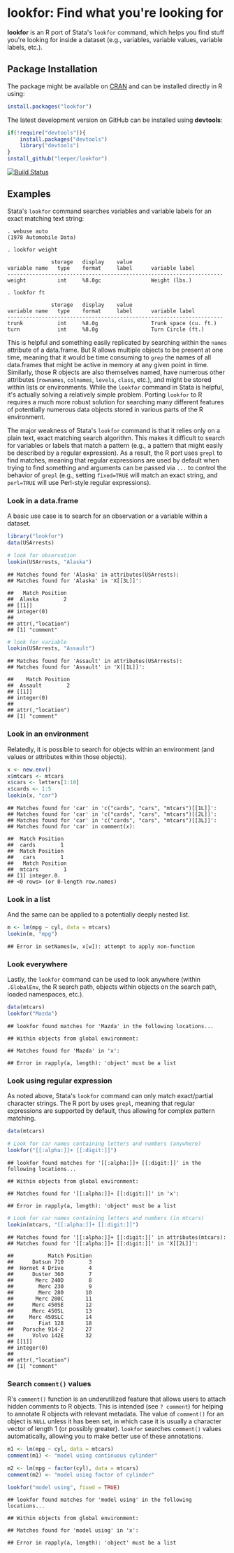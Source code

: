 # lookfor: Find what you're looking for #

**lookfor** is an R port of Stata's `lookfor` command, which helps you find stuff you're looking for inside a dataset (e.g., variables, variable values, variable labels, etc.).

## Package Installation ##

The package might be available on [CRAN](http://cran.r-project.org/web/packages/lookfor/) and can be installed directly in R using:

```R
install.packages("lookfor")
```

The latest development version on GitHub can be installed using **devtools**:

```R
if(!require("devtools")){
    install.packages("devtools")
    library("devtools")
}
install_github("leeper/lookfor")
```

[![Build Status](https://travis-ci.org/leeper/lookfor.png?branch=master)](https://travis-ci.org/leeper/lookfor)

## Examples ##

Stata's `lookfor` command searches variables and variable labels for an exact matching text string:

```
. webuse auto
(1978 Automobile Data)

. lookfor weight

              storage   display    value
variable name   type    format     label      variable label
---------------------------------------------------------------------
weight          int     %8.0gc                Weight (lbs.)

. lookfor ft

              storage   display    value
variable name   type    format     label      variable label
---------------------------------------------------------------------
trunk           int     %8.0g                 Trunk space (cu. ft.)
turn            int     %8.0g                 Turn Circle (ft.)
```

This is helpful and something easily replicated by searching within the `names` attribute of a data.frame. But R allows multiple objects to be present at one time, meaning that it would be time consuming to `grep` the names of all data.frames that might be active in memory at any given point in time. Similarly, those R objects are also themselves named, have numerous other attributes (`rownames`, `colnames`, `levels`, `class`, etc.), and might be stored within lists or environments. While the `lookfor` command in Stata is helpful, it's actually solving a relatively simple problem. Porting `lookfor` to R requires a much more robust solution for searching many different features of potentially numerous data objects stored in various parts of the R environment.

The major weakness of Stata's `lookfor` command is that it relies only on a plain text, exact matching search algorithm. This makes it difficult to search for variables or labels that match a pattern (e.g., a pattern that might easily be described by a regular expression). As a result, the R port uses `grepl` to find matches, meaning that regular expressions are used by default when trying to find something and arguments can be passed via `...` to control the behavior of `grepl` (e.g., setting `fixed=TRUE` will match an exact string, and `perl=TRUE` will use Perl-style regular expressions).

### Look in a data.frame ###

A basic use case is to search for an observation or a variable within a dataset.


```r
library("lookfor")
data(USArrests)

# look for observation
lookin(USArrests, "Alaska")
```

```
## Matches found for 'Alaska' in attributes(USArrests):
## Matches found for 'Alaska' in 'X[[3L]]':
```

```
##   Match Position
##  Alaska        2
## [[1]]
## integer(0)
## 
## attr(,"location")
## [1] "comment"
```

```r
# look for variable
lookin(USArrests, "Assault")
```

```
## Matches found for 'Assault' in attributes(USArrests):
## Matches found for 'Assault' in 'X[[1L]]':
```

```
##    Match Position
##  Assault        2
## [[1]]
## integer(0)
## 
## attr(,"location")
## [1] "comment"
```


### Look in an environment ###

Relatedly, it is possible to search for objects within an environment (and values or attributes within those objects).


```r
x <- new.env()
x$mtcars <- mtcars
x$cars <- letters[1:10]
x$cards <- 1:5
lookin(x, "car")
```

```
## Matches found for 'car' in 'c("cards", "cars", "mtcars")[[1L]]':
## Matches found for 'car' in 'c("cards", "cars", "mtcars")[[2L]]':
## Matches found for 'car' in 'c("cards", "cars", "mtcars")[[3L]]':
## Matches found for 'car' in comment(x):
```

```
##  Match Position
##  cards        1
##  Match Position
##   cars        1
##   Match Position
##  mtcars        1
## [1] integer.0.
## <0 rows> (or 0-length row.names)
```


### Look in a list ###

And the same can be applied to a potentially deeply nested list.


```r
m <- lm(mpg ~ cyl, data = mtcars)
lookin(m, "mpg")
```

```
## Error in setNames(w, x[w]): attempt to apply non-function
```


### Look everywhere ###

Lastly, the `lookfor` command can be used to look anywhere (within `.GlobalEnv`, the R search path, objects within objects on the search path, loaded namespaces, etc.).


```r
data(mtcars)
lookfor("Mazda")
```

```
## lookfor found matches for 'Mazda' in the following locations...
```

```
## Within objects from global environment:
```

```
## Matches found for 'Mazda' in 'x':
```

```
## Error in rapply(a, length): 'object' must be a list
```

### Look using regular expression ###

As noted above, Stata's `lookfor` command can only match exact/partial character strings. The R port by uses `grepl`, meaning that regular expressions are supported by default, thus allowing for complex pattern matching.


```r
data(mtcars)

# Look for car names containing letters and numbers (anywhere)
lookfor("[[:alpha:]]+ [[:digit:]]")
```

```
## lookfor found matches for '[[:alpha:]]+ [[:digit:]]' in the following locations...
```

```
## Within objects from global environment:
```

```
## Matches found for '[[:alpha:]]+ [[:digit:]]' in 'x':
```

```
## Error in rapply(a, length): 'object' must be a list
```

```r
# Look for car names containing letters and numbers (in mtcars)
lookin(mtcars, "[[:alpha:]]+ [[:digit:]]")
```

```
## Matches found for '[[:alpha:]]+ [[:digit:]]' in attributes(mtcars):
## Matches found for '[[:alpha:]]+ [[:digit:]]' in 'X[[2L]]':
```

```
##           Match Position
##      Datsun 710        3
##  Hornet 4 Drive        4
##      Duster 360        7
##       Merc 240D        8
##        Merc 230        9
##        Merc 280       10
##       Merc 280C       11
##      Merc 450SE       12
##      Merc 450SL       13
##     Merc 450SLC       14
##        Fiat 128       18
##   Porsche 914-2       27
##      Volvo 142E       32
## [[1]]
## integer(0)
## 
## attr(,"location")
## [1] "comment"
```

### Search `comment()` values ###

R's `comment()` function is an underutilized feature that allows users to attach hidden comments to R objects. This is intended (see `? comment`) for helping to annotate R objects with relevant metadata. The value of `comment()` for an object is `NULL` unless it has been set, in which case it is usually a character vector of length 1 (or possibly greater). `lookfor` searches `comment()` values automatically, allowing you to make better use of these annotations.


```r
m1 <- lm(mpg ~ cyl, data = mtcars)
comment(m1) <- "model using continuous cylinder"

m2 <- lm(mpg ~ factor(cyl), data = mtcars)
comment(m2) <- "model using factor of cylinder"

lookfor("model using", fixed = TRUE)
```

```
## lookfor found matches for 'model using' in the following locations...
```

```
## Within objects from global environment:
```

```
## Matches found for 'model using' in 'x':
```

```
## Error in rapply(a, length): 'object' must be a list
```

